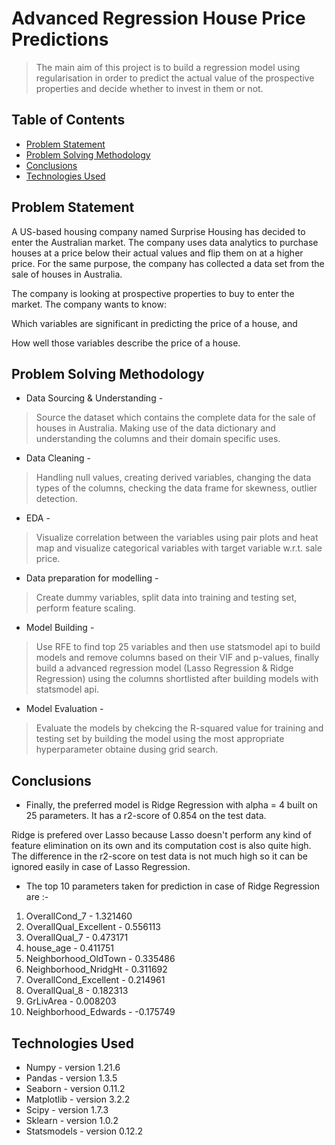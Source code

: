 # Advanced Regression House Price Predictions
> The main aim of this project is to build a regression model using regularisation in order to predict the actual value of the prospective properties and decide whether to invest in them or not.


## Table of Contents
* [Problem Statement](#problem-statement)
* [Problem Solving Methodology](#problem-solving-methodology)
* [Conclusions](#conclusions)
* [Technologies Used](#technologies-used)


## Problem Statement
A US-based housing company named Surprise Housing has decided to enter the Australian market. The company uses data analytics to purchase houses at a price below their actual values and flip them on at a higher price. For the same purpose, the company has collected a data set from the sale of houses in Australia. 

The company is looking at prospective properties to buy to enter the market. The company wants to know:

Which variables are significant in predicting the price of a house, and

How well those variables describe the price of a house.


## Problem Solving Methodology
* Data Sourcing & Understanding -
> Source the dataset which contains the complete data for the sale of houses in Australia.
> Making use of the data dictionary and understanding the columns and their domain specific uses.
* Data Cleaning -
> Handling null values, creating derived variables, changing the data types of the columns, checking the data frame for skewness, outlier detection.
* EDA -
> Visualize correlation between the variables using pair plots and heat map and visualize categorical variables with target variable w.r.t. sale price.
* Data preparation for modelling -
> Create dummy variables, split data into training and testing set, perform feature scaling.
* Model Building -
> Use RFE to find top 25 variables and then use statsmodel api to build models and remove columns based on their VIF and p-values, finally build a advanced regression model (Lasso Regression & Ridge Regression) using the columns shortlisted after building models with statsmodel api.
* Model Evaluation -
> Evaluate the models by chekcing the R-squared value for training and testing set by building the model using the most appropriate hyperparameter obtaine dusing grid search.


## Conclusions
- Finally, the preferred model is Ridge Regression with alpha = 4 built on 25 parameters. It has a r2-score of 0.854 on the test data.

Ridge is prefered over Lasso because Lasso doesn't perform any kind of feature elimination on its own and its computation cost is also quite high. The difference in the r2-score on test data is not much high so it can be ignored easily in case of Lasso Regression.

- The top 10 parameters taken for prediction in case of Ridge Regression are :-

1. OverallCond_7 - 1.321460
2. OverallQual_Excellent - 0.556113
3. OverallQual_7 - 0.473171
4. house_age - 0.411751
5. Neighborhood_OldTown - 0.335486
6. Neighborhood_NridgHt - 0.311692
7. OverallCond_Excellent - 0.214961
8. OverallQual_8 - 0.182313
9. GrLivArea - 0.008203
10. Neighborhood_Edwards - -0.175749


## Technologies Used
- Numpy        - version 1.21.6
- Pandas       - version 1.3.5
- Seaborn      - version 0.11.2
- Matplotlib   - version 3.2.2
- Scipy        - version 1.7.3
- Sklearn      - version 1.0.2
- Statsmodels  - version 0.12.2
